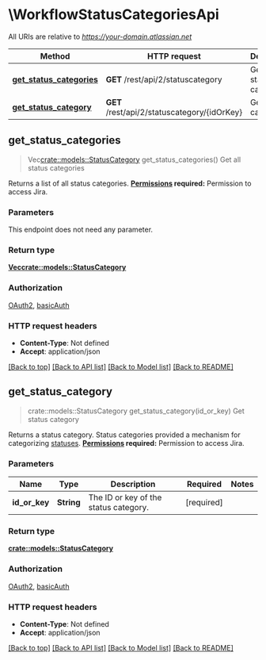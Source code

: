 # \WorkflowStatusCategoriesApi

All URIs are relative to *https://your-domain.atlassian.net*

Method | HTTP request | Description
------------- | ------------- | -------------
[**get_status_categories**](WorkflowStatusCategoriesApi.md#get_status_categories) | **GET** /rest/api/2/statuscategory | Get all status categories
[**get_status_category**](WorkflowStatusCategoriesApi.md#get_status_category) | **GET** /rest/api/2/statuscategory/{idOrKey} | Get status category



## get_status_categories

> Vec<crate::models::StatusCategory> get_status_categories()
Get all status categories

Returns a list of all status categories.  **[Permissions](#permissions) required:** Permission to access Jira.

### Parameters

This endpoint does not need any parameter.

### Return type

[**Vec<crate::models::StatusCategory>**](StatusCategory.md)

### Authorization

[OAuth2](../README.md#OAuth2), [basicAuth](../README.md#basicAuth)

### HTTP request headers

- **Content-Type**: Not defined
- **Accept**: application/json

[[Back to top]](#) [[Back to API list]](../README.md#documentation-for-api-endpoints) [[Back to Model list]](../README.md#documentation-for-models) [[Back to README]](../README.md)


## get_status_category

> crate::models::StatusCategory get_status_category(id_or_key)
Get status category

Returns a status category. Status categories provided a mechanism for categorizing [statuses](#api-rest-api-2-status-idOrName-get).  **[Permissions](#permissions) required:** Permission to access Jira.

### Parameters


Name | Type | Description  | Required | Notes
------------- | ------------- | ------------- | ------------- | -------------
**id_or_key** | **String** | The ID or key of the status category. | [required] |

### Return type

[**crate::models::StatusCategory**](StatusCategory.md)

### Authorization

[OAuth2](../README.md#OAuth2), [basicAuth](../README.md#basicAuth)

### HTTP request headers

- **Content-Type**: Not defined
- **Accept**: application/json

[[Back to top]](#) [[Back to API list]](../README.md#documentation-for-api-endpoints) [[Back to Model list]](../README.md#documentation-for-models) [[Back to README]](../README.md)


